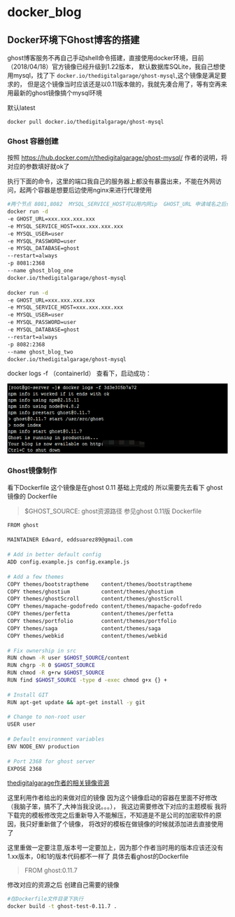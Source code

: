# docker_blog

    
## Docker环境下Ghost博客的搭建

ghost博客服务不再自己手动shell命令搭建，直接使用docker环境，目前（2018/04/18）官方镜像已经升级到1.22版本， 
默认数据库SQLite，我自己想使用mysql，找了下 `docker.io/thedigitalgarage/ghost-mysql`,这个镜像是满足要求的，
但是这个镜像当时应该还是以0.11版本做的，我就先凑合用了，等有空再来用最新的ghost镜像搞个mysql环境

默认latest

```sh
docker pull docker.io/thedigitalgarage/ghost-mysql
```

### Ghost 容器创建

按照 <https://hub.docker.com/r/thedigitalgarage/ghost-mysql/> 作者的说明，将对应的参数填好就ok了

执行下面的命令，这里的端口我自己的服务器上都没有暴露出来，不能在外网访问，起两个容器是想要后边使用nginx来进行代理使用

```sh
#两个节点 8081,8082  MYSQL_SERVICE_HOST可以用内网ip  GHOST_URL 申请域名之后修改成域名,没申请之前可以先用外网ip
docker run -d 
-e GHOST_URL=xxx.xxx.xxx.xxx 
-e MYSQL_SERVICE_HOST=xxx.xxx.xxx.xxx
-e MYSQL_USER=user 
-e MYSQL_PASSWORD=user
-e MYSQL_DATABASE=ghost 
--restart=always 
-p 8081:2368  
--name ghost_blog_one 
docker.io/thedigitalgarage/ghost-mysql

docker run -d 
-e GHOST_URL=xxx.xxx.xxx.xxx 
-e MYSQL_SERVICE_HOST=xxx.xxx.xxx.xxx 
-e MYSQL_USER=user 
-e MYSQL_PASSWORD=user
-e MYSQL_DATABASE=ghost 
--restart=always 
-p 8082:2368  
--name ghost_blog_two 
docker.io/thedigitalgarage/ghost-mysql
```

docker logs -f （containerId） 查看下，启动成功：

![Alt text](../Resources/images/chapter2-1.png "ghost success")


### Ghost镜像制作

看下Dockerfile  这个镜像是在ghost 0.11 基础上完成的 所以需要先去看下 ghost 镜像的 Dockerfile 

>  $GHOST_SOURCE: ghost资源路径  参见ghost 0.11版 Dockerfile 

```sh
FROM ghost

MAINTAINER Edward, eddsuarez89@gmail.com

# Add in better default config
ADD config.example.js config.example.js

# Add a few themes
COPY themes/bootstraptheme    content/themes/bootstraptheme
COPY themes/ghostium          content/themes/ghostium
COPY themes/ghostScroll       content/themes/ghostScroll
COPY themes/mapache-godofredo content/themes/mapache-godofredo
COPY themes/perfetta          content/themes/perfetta
COPY themes/portfolio         content/themes/portfolio
COPY themes/saga              content/themes/saga
COPY themes/webkid            content/themes/webkid

# Fix ownership in src
RUN chown -R user $GHOST_SOURCE/content
RUN chgrp -R 0 $GHOST_SOURCE
RUN chmod -R g+rw $GHOST_SOURCE
RUN find $GHOST_SOURCE -type d -exec chmod g+x {} +

# Install GIT
RUN apt-get update && apt-get install -y git

# Change to non-root user
USER user

# Default environment variables
ENV NODE_ENV production

# Port 2368 for ghost server
EXPOSE 2368
```

[thedigitalgarage作者的相关镜像资源][1]

[1]:https://github.com/thedigitalgarage/dg-ghost-mysql-container

这里利用作者给出的来做对应的镜像 因为这个镜像启动的容器在里面不好修改（我脑子笨，搞不了,大神当我没说。。。），
我这边需要修改下对应的主题模板 我将下载完的模板修改完之后重新导入不能解压，不知道是不是公司的加密软件的原因，我只好重新做了个镜像，
将改好的模板在做镜像的时候就添加进去直接使用了

这里重做一定要注意,版本号一定要加上，因为那个作者当时用的版本应该还没有1.xx版本，0和1的版本代码都不一样了 具体去看ghost的Dockerfile

>   FROM ghost:0.11.7

修改对应的资源之后 创建自己需要的镜像

```sh
#在Dockerfile文件目录下执行 
docker build -t ghost-test-0.11.7 .
```

